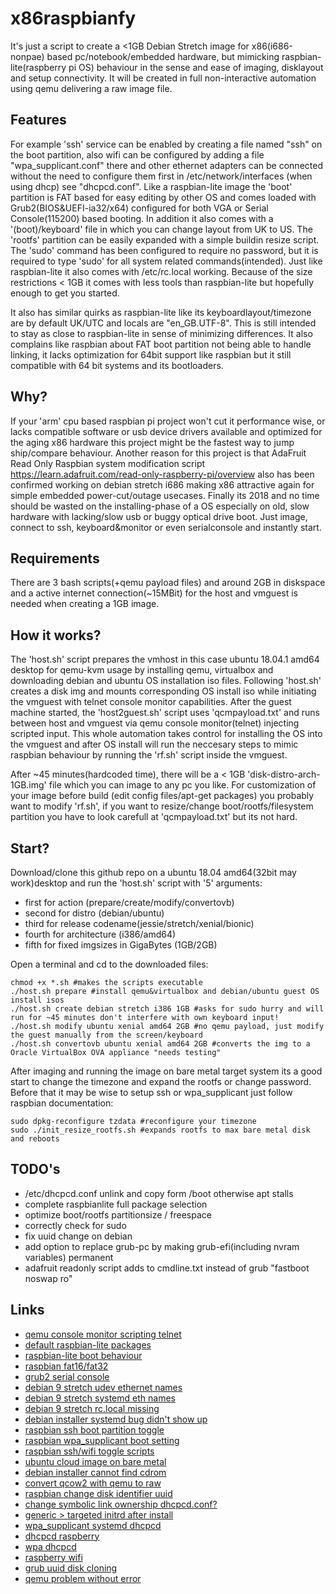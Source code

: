 # x86raspbianfy
It's just a script to create a <1GB Debian Stretch image for x86(i686-nonpae) based pc/notebook/embedded hardware, but mimicking raspbian-lite(raspberry pi OS) behaviour in the sense and ease of imaging, disklayout and setup connectivity. It will be created in full non-interactive automation using qemu delivering a raw image file.

## Features
For example 'ssh' service can be enabled by creating a file named "ssh" on the boot partition, also wifi can be configured by adding a file "wpa_supplicant.conf" there and other ethernet adapters can be connected without the need to configure them first in /etc/network/interfaces (when using dhcp) see "dhcpcd.conf". Like a raspbian-lite image the 'boot' partition is FAT based for easy editing by other OS and comes loaded with Grub2(BIOS&UEFI-ia32/x64) configured for both VGA or Serial Console(115200) based booting. In addition it also comes with a '(boot)/keyboard' file in which you can change layout from UK to US. The 'rootfs' partition can be easily expanded with a simple buildin resize script. The 'sudo' command has been configured to require no password, but it is required to type 'sudo' for all system related commands(intended). Just like raspbian-lite it also comes with /etc/rc.local working. Because of the size restrictions < 1GB it comes with less tools than raspbian-lite but hopefully enough to get you started.

It also has similar quirks as raspbian-lite like its keyboardlayout/timezone are by default UK/UTC and locals are "en_GB.UTF-8". This is still intended to stay as close to raspbian-lite in sense of minimizing differences. It also complains like raspbian about FAT boot partition not being able to handle linking, it lacks optimization for 64bit support like raspbian but it still compatible with 64 bit systems and its bootloaders. 

## Why?
If your 'arm' cpu based raspbian pi project won't cut it performance wise, or lacks compatible software or usb device drivers available and optimized for the aging x86 hardware this project might be the fastest way to jump ship/compare behaviour. 
Another reason for this project is that AdaFruit Read Only Raspbian system modification script https://learn.adafruit.com/read-only-raspberry-pi/overview also has been confirmed working on debian stretch i686 making x86 attractive again for simple embedded power-cut/outage usecases.
Finally its 2018 and no time should be wasted on the installing-phase of a OS especially on old, slow hardware with lacking/slow usb or buggy optical drive boot. Just image, connect to ssh, keyboard&monitor or even serialconsole and instantly start.

## Requirements
There are 3 bash scripts(+qemu payload files) and around 2GB in diskspace and a active internet connection(~15MBit) for the host and vmguest is needed when creating a 1GB image.

## How it works?
The 'host.sh' script prepares the vmhost in this case ubuntu 18.04.1 amd64 desktop for qemu-kvm usage by installing qemu, virtualbox and downloading debian and ubuntu OS installation iso files. Following 'host.sh' creates a disk img and mounts corresponding OS install iso while initiating the vmguest with telnet console monitor capabilities.
After the guest machine started, the 'host2guest.sh' script uses 'qcmpayload.txt' and runs between host and vmguest via qemu console monitor(telnet) injecting scripted input. This whole automation takes control for installing the OS into the vmguest and after OS install will run the neccesary steps to mimic raspbian behaviour by running the 'rf.sh' script inside the vmguest.

After ~45 minutes(hardcoded time), there will be a < 1GB 'disk-distro-arch-1GB.img' file which you can image to any pc you like. For customization of your image before build (edit config files/apt-get packages) you probably want to modify 'rf.sh', if you want to resize/change boot/rootfs/filesystem partition you have to look carefull at 'qcmpayload.txt' but its not hard.

## Start?
Download/clone this github repo on a ubuntu 18.04 amd64(32bit may work)desktop and run the 'host.sh' script with '5' arguments:
* first for action (prepare/create/modify/convertovb) 
* second for distro (debian/ubuntu)
* third for release codename(jessie/stretch/xenial/bionic)
* fourth for architecture (i386/amd64)
* fifth for fixed imgsizes in GigaBytes (1GB/2GB)

Open a terminal and cd to the downloaded files:

```
chmod +x *.sh #makes the scripts executable
./host.sh prepare #install qemu&virtualbox and debian/ubuntu guest OS install isos
./host.sh create debian stretch i386 1GB #asks for sudo hurry and will run for ~45 minutes don't interfere with own keyboard input!
./host.sh modify ubuntu xenial amd64 2GB #no qemu payload, just modify the guest manually from the screen/keyboard
./host.sh convertovb ubuntu xenial amd64 2GB #converts the img to a Oracle VirtualBox OVA appliance "needs testing"
```

After imaging and running the image on bare metal target system its a good start to change the timezone and expand the rootfs or change password. Before that it may be wise to setup ssh or wpa_supplicant just follow raspbian documentation:

```
sudo dpkg-reconfigure tzdata #reconfigure your timezone
sudo ./init_resize_rootfs.sh #expands rootfs to max bare metal disk and reboots 
``` 

## TODO's
- /etc/dhcpcd.conf unlink and copy form /boot otherwise apt stalls
- complete raspbianlite full package selection
- optimize boot/rootfs partitionsize / freespace
- correctly check for sudo
- fix uuid change on debian
- add option to replace grub-pc by making grub-efi(including nvram variables) permanent
- adafruit readonly script adds to cmdline.txt instead of grub "fastboot noswap ro"

## Links
- [qemu console monitor scripting telnet](https://stackoverflow.com/questions/33362322/how-in-qemu-send-mouse-move-mouse-button-sendkey-via-some-api)
- [default raspbian-lite packages](https://n8henrie.com/2017/09/list-of-default-packages-on-raspbian-stretch-and-stretch-lite/)
- [raspbian-lite boot behaviour](https://www.raspberrypi.org/forums/viewtopic.php?t=206783)
- [raspbian fat16/fat32](https://www.raspberrypi.org/forums/viewtopic.php?t=18540)
- [grub2 serial console](https://www.hiroom2.com/2017/06/19/debian-9-grub2-and-linux-with-serial-console/)
- [debian 9 stretch udev ethernet names](https://www.itzgeek.com/how-tos/linux/debian/change-default-network-name-ens33-to-old-eth0-on-debian-9.html)
- [debian 9 stretch systemd eth names](https://unix.stackexchange.com/questions/321755/eth0-no-longer-claiming-address-on-debian-jessie)
- [debian 9 stretch rc.local missing](https://www.itechlounge.net/2017/10/linux-how-to-add-rc-local-in-debian-9)
- [debian installer systemd bug didn't show up](https://bugs.debian.org/cgi-bin/bugreport.cgi?bug=820074;msg=12)
- [raspbian ssh boot partition toggle](https://www.raspberrypi.org/forums/viewtopic.php?t=198660)
- [raspbian wpa_supplicant boot setting](https://www.raspberrypi.org/forums/viewtopic.php?t=206783)
- [raspbian ssh/wifi toggle scripts](https://github.com/RPi-Distro/raspberrypi-sys-mods/tree/master/debian)
- [ubuntu cloud image on bare metal](https://pardini.net/blog/2016/11/05/running-ubuntu-cloud-images-with-cloud-init-on-all-infrastructure-from-cloud-to-bare-metal/)
- [debian installer cannot find cdrom](https://github.com/pbatard/rufus/issues/501)
- [convert qcow2 with qemu to raw](https://unix.stackexchange.com/questions/30106/move-qcow2-image-to-physical-hard-drive)
- [raspbian change disk identifier uuid](https://www.raspberrypi.org/forums/viewtopic.php?t=191775)
- [change symbolic link ownership dhcpcd.conf?](https://unix.stackexchange.com/questions/218557/how-to-change-ownership-from-symbolic-links/218559)
- [generic > targeted initrd after install](https://askubuntu.com/questions/16007/switch-to-a-targeted-initrd-after-setup)
- [wpa_supplicant systemd dhcpcd](http://nixventure.blogspot.com/2016/04/debian-wpasupplicant-systemd.html)
- [dhcpcd raspberry](https://www.raspberrypi.org/forums/viewtopic.php?f=36&t=191453&start=25)
- [wpa dhcpcd](https://forum.voidlinux.org/t/wpa-supplicant-and-dhcpcd-require-restart-after-reboot/3396)
- [raspberry wifi](https://www.raspberrypi.org/forums/viewtopic.php?t=191061)
- [grub uuid disk cloning](https://ubuntuforums.org/showthread.php?t=1682129)
- [qemu problem without error](https://unix.stackexchange.com/questions/362952/libvirt-qemu-kvm-fails-on-guest-creation-without-any-specific-error-message)
